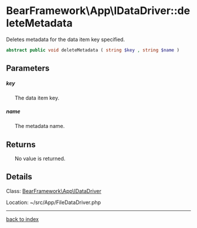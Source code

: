 # BearFramework\App\IDataDriver::deleteMetadata

Deletes metadata for the data item key specified.

```php
abstract public void deleteMetadata ( string $key , string $name )
```

## Parameters

##### key

&nbsp;&nbsp;&nbsp;&nbsp;&nbsp;&nbsp;The data item key.

##### name

&nbsp;&nbsp;&nbsp;&nbsp;&nbsp;&nbsp;The metadata name.

## Returns

&nbsp;&nbsp;&nbsp;&nbsp;&nbsp;&nbsp;No value is returned.

## Details

Class: [BearFramework\App\IDataDriver](bearframework.app.idatadriver.class.md)

Location: ~/src/App/FileDataDriver.php

---

[back to index](index.md)

